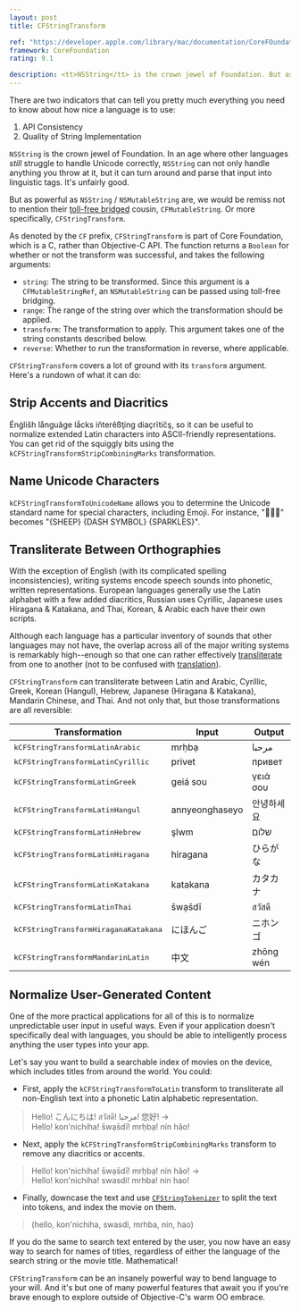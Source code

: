 ```yaml
---
layout: post
title: CFStringTransform

ref: "https://developer.apple.com/library/mac/documentation/CoreFOundation/Reference/CFMutableStringRef/Reference/reference.html#//apple_ref/doc/uid/20001504-CH201-BCIGCACA"
framework: CoreFoundation
rating: 9.1

description: <tt>NSString</tt> is the crown jewel of Foundation. But as powerful as it is, we would be remiss no to mention its toll-free bridged cousin, <tt>CFMutableString</tt>. Or more specifically, <tt>CFStringTransform</tt>.
---
```


There are two indicators that can tell you pretty much everything you need to know about how nice a language is to use:

1. API Consistency
2. Quality of String Implementation

`NSString` is the crown jewel of Foundation. In an age where other languages _still_ struggle to handle Unicode correctly, `NSString` can not only handle anything you throw at it, but it can turn around and parse that input into linguistic tags. It's unfairly good.

But as powerful as `NSString` / `NSMutableString` are, we would be remiss not to mention their [toll-free bridged](http://developer.apple.com/library/ios/#documentation/CoreFoundation/Conceptual/CFDesignConcepts/Articles/tollFreeBridgedTypes.html) cousin, `CFMutableString`. Or more specifically, `CFStringTransform`.

As denoted by the `CF` prefix, `CFStringTransform` is part of Core Foundation, which is a C, rather than Objective-C API. The function returns a `Boolean` for whether or not the transform was successful, and takes the following arguments:

- `string`: The string to be transformed. Since this argument is a `CFMutableStringRef`, an `NSMutableString` can be passed using toll-free bridging.
- `range`: The range of the string over which the transformation should be applied.
- `transform`: The transformation to apply. This argument takes one of the string constants described below.
- `reverse`: Whether to run the transformation in reverse, where applicable.

`CFStringTransform` covers a lot of ground with its `transform` argument. Here's a rundown of what it can do:

## Strip Accents and Diacritics

Énġlišh långuãge lẳcks iñterêßţing diaçrïtičş, so it can be useful to normalize extended Latin characters into ASCII-friendly representations. You can get rid of the squiggly bits using the `kCFStringTransformStripCombiningMarks` transformation.

## Name Unicode Characters

`kCFStringTransformToUnicodeName` allows you to determine the Unicode standard name for special characters, including Emoji. For instance, "🐑💨✨" becomes "{SHEEP} {DASH SYMBOL} {SPARKLES}".

## Transliterate Between Orthographies

With the exception of English (with its complicated spelling inconsistencies), writing systems encode speech sounds into phonetic, written representations. European languages generally use the Latin alphabet with a few added diacritics, Russian uses Cyrillic, Japanese uses Hiragana & Katakana, and Thai, Korean, & Arabic each have their own scripts.

Although each language has a particular inventory of sounds that other languages may not have, the overlap across all of the major writing systems is remarkably high--enough so that one can rather effectively [transliterate](http://en.wikipedia.org/wiki/Transliteration) from one to another (not to be confused with [translation](http://en.wikipedia.org/wiki/Translation)).

`CFStringTransform` can transliterate between Latin and Arabic, Cyrillic, Greek, Korean (Hangul), Hebrew, Japanese (Hiragana & Katakana), Mandarin Chinese, and Thai. And not only that, but those transformations are all reversible:

<table>
  <thead>
    <tr>
      <th>Transformation</th>
      <th>Input</th>
      <th>Output</th>
    </tr>
  </thead>
  <tbody>
    <tr>
      <td><tt>kCFStringTransformLatinArabic</tt></td>
      <td>mrḥbạ</td>
      <td>مرحبا</td>
    </tr>
    <tr>
      <td><tt>kCFStringTransformLatinCyrillic</tt></td>
      <td>privet</td>
      <td>привет</td>
    </tr>
    <tr>
      <td><tt>kCFStringTransformLatinGreek</tt></td>
      <td>geiá sou</td>
      <td>γειά σου</td>
    </tr>
    <tr>
      <td><tt>kCFStringTransformLatinHangul</tt></td>
      <td>annyeonghaseyo</td>
      <td>안녕하세요</td>
    </tr>
    <tr>
      <td><tt>kCFStringTransformLatinHebrew</tt></td>
      <td>şlwm</td>
      <td>שלום</td>
    </tr>
    <tr>
      <td><tt>kCFStringTransformLatinHiragana</tt></td>
      <td>hiragana</td>
      <td>ひらがな</td>
    </tr>
    <tr>
      <td><tt>kCFStringTransformLatinKatakana</tt></td>
      <td>katakana</td>
      <td>カタカナ</td>
    </tr>
    <tr>
      <td><tt>kCFStringTransformLatinThai</tt></td>
      <td>s̄wạs̄dī</td>
      <td>สวัสดี</td>
    </tr>
    <tr>
      <td><tt>kCFStringTransformHiraganaKatakana</tt></td>
      <td>にほんご</td>
      <td>ニホンゴ</td>
    </tr>
    <tr>
      <td><tt>kCFStringTransformMandarinLatin</tt></td>
      <td>中文</td>
      <td>zhōng wén</td>
    </tr>
  </tbody>
</table>

## Normalize User-Generated Content

One of the more practical applications for all of this is to normalize unpredictable user input in useful ways. Even if your application doesn't specifically deal with languages, you should be able to intelligently process anything the user types into your app.

Let's say you want to build a searchable index of movies on the device, which includes titles from around the world. You could:

- First, apply the `kCFStringTransformToLatin` transform to transliterate all non-English text into a phonetic Latin alphabetic representation.

> Hello! こんにちは! สวัสดี! مرحبا! 您好! →  
> Hello! kon'nichiha! s̄wạs̄dī! mrḥbạ! nín hǎo!

- Next, apply the `kCFStringTransformStripCombiningMarks` transform to remove any diacritics or accents.

> Hello! kon'nichiha! s̄wạs̄dī! mrḥbạ! nín hǎo! →  
> Hello! kon'nichiha! swasdi! mrhba! nin hao!

- Finally, downcase the text and use [`CFStringTokenizer`](https://developer.apple.com/library/mac/#documentation/CoreFoundation/Reference/CFStringTokenizerRef/Reference/reference.html) to split the text into tokens, and index the movie on them.

> (hello, kon'nichiha, swasdi, mrhba, nin, hao)

If you do the same to search text entered by the user, you now have an easy way to search for names of titles, regardless of either the language of the search string or the movie title. Mathematical!

`CFStringTransform` can be an insanely powerful way to bend language to your will. And it's but one of many powerful features that await you if you're brave enough to explore outside of Objective-C's warm OO embrace.
